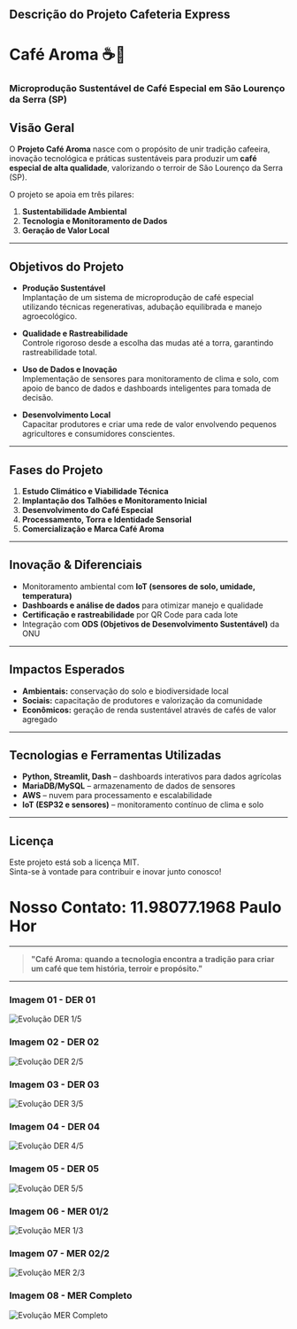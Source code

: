 ## Descrição do Projeto Cafeteria Express

# Café Aroma ☕🌱  
### Microprodução Sustentável de Café Especial em São Lourenço da Serra (SP)

## Visão Geral  
O **Projeto Café Aroma** nasce com o propósito de unir tradição cafeeira, inovação tecnológica e práticas sustentáveis para produzir um **café especial de alta qualidade**, valorizando o terroir de São Lourenço da Serra (SP).

O projeto se apoia em três pilares:  
1. **Sustentabilidade Ambiental**  
2. **Tecnologia e Monitoramento de Dados**  
3. **Geração de Valor Local**

---

## Objetivos do Projeto

- **Produção Sustentável**  
  Implantação de um sistema de microprodução de café especial utilizando técnicas regenerativas, adubação equilibrada e manejo agroecológico.

- **Qualidade e Rastreabilidade**  
  Controle rigoroso desde a escolha das mudas até a torra, garantindo rastreabilidade total.

- **Uso de Dados e Inovação**  
  Implementação de sensores para monitoramento de clima e solo, com apoio de banco de dados e dashboards inteligentes para tomada de decisão.

- **Desenvolvimento Local**  
  Capacitar produtores e criar uma rede de valor envolvendo pequenos agricultores e consumidores conscientes.

---

## Fases do Projeto

1. **Estudo Climático e Viabilidade Técnica**  
2. **Implantação dos Talhões e Monitoramento Inicial**  
3. **Desenvolvimento do Café Especial**  
4. **Processamento, Torra e Identidade Sensorial**  
5. **Comercialização e Marca Café Aroma**

---

## Inovação & Diferenciais

- Monitoramento ambiental com **IoT (sensores de solo, umidade, temperatura)**  
- **Dashboards e análise de dados** para otimizar manejo e qualidade  
- **Certificação e rastreabilidade** por QR Code para cada lote  
- Integração com **ODS (Objetivos de Desenvolvimento Sustentável)** da ONU  

---

## Impactos Esperados

- **Ambientais:** conservação do solo e biodiversidade local  
- **Sociais:** capacitação de produtores e valorização da comunidade  
- **Econômicos:** geração de renda sustentável através de cafés de valor agregado  

---

## Tecnologias e Ferramentas Utilizadas

- **Python, Streamlit, Dash** – dashboards interativos para dados agrícolas  
- **MariaDB/MySQL** – armazenamento de dados de sensores  
- **AWS** – nuvem para processamento e escalabilidade  
- **IoT (ESP32 e sensores)** – monitoramento contínuo de clima e solo  

---

## Licença
Este projeto está sob a licença MIT.  
Sinta-se à vontade para contribuir e inovar junto conosco!
# Nosso Contato: 11.98077.1968 Paulo Hor
---

> **"Café Aroma: quando a tecnologia encontra a tradição para criar um café que tem história, terroir e propósito."**

---

### Imagem 01 - DER 01
![Evolução DER 1/5](IMG/Diagrama-Entidade-Relacionamento-Versao02.png)

### Imagem 02 - DER 02
![Evolução DER 2/5](IMG/Diagrama-Entidade-Relacionamento-Versao02.png)

### Imagem 03 - DER 03
![Evolução DER 3/5](IMG/Diagrama-Entidade-Relacionamento-Versao03.png)

### Imagem 04 - DER 04
![Evolução DER 4/5](IMG/Diagrama-Entidade-Relacionamento-Versao04.png)

### Imagem 05 - DER 05
![Evolução DER 5/5](IMG/Diagrama-Entidade-Relacionamento-Versao05.png)

### Imagem 06 - MER 01/2
![Evolução MER 1/3](IMG/Modelo-Entidade-Relacionamento-Parte1.png)

### Imagem 07 - MER 02/2
![Evolução MER 2/3](IMG/Modelo-Entidade-Relacionamento-Parte2.png)

### Imagem 08 - MER Completo
![Evolução MER Completo](IMG/Modelo-Entidade-Relacionamento-Completo.png)





